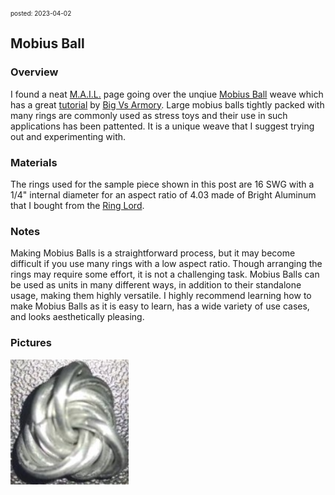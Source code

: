 <font size=1> posted: 2023-04-02 </font>

## Mobius Ball

### Overview

I found a neat [M.A.I.L.](https://www.mailleartisans.org/) page going over the unqiue [Mobius Ball](https://www.mailleartisans.org/weaves/weavedisplay.php?key=23) weave which has a great [tutorial](https://www.mailleartisans.org/articles/articledisplay.php?key=244) by [Big Vs Armory](https://www.mailleartisans.org/members/memberdisplay.php?key=1620). Large mobius balls tightly packed with many rings are commonly used as stress toys and their use in such applications has been pattented. It is a unique weave that I suggest trying out and experimenting with.


### Materials

The rings used for the sample piece shown in this post are 16 SWG with a 1/4" internal diameter for an aspect ratio of 4.03 made of Bright Aluminum that I bought from the [Ring Lord](https://theringlord.com/).


### Notes

Making Mobius Balls is a straightforward process, but it may become difficult if you use many rings with a low aspect ratio. Though arranging the rings may require some effort, it is not a challenging task. Mobius Balls can be used as units in many different ways, in addition to their standalone usage, making them highly versatile. I highly recommend learning how to make Mobius Balls as it is easy to learn, has a wide variety of use cases, and looks aesthetically pleasing.


### Pictures

<img src="../assets/images/chainmail/mobius_ball/mobius_ball.jpg" height=200>